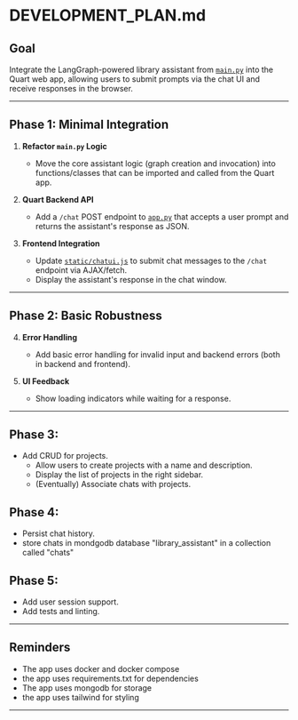 # DEVELOPMENT_PLAN.md

## Goal
Integrate the LangGraph-powered library assistant from [`main.py`](main.py) into the Quart web app, allowing users to submit prompts via the chat UI and receive responses in the browser.

---

## Phase 1: Minimal Integration

1. **Refactor `main.py` Logic**
   - Move the core assistant logic (graph creation and invocation) into functions/classes that can be imported and called from the Quart app.

2. **Quart Backend API**
   - Add a `/chat` POST endpoint to [`app.py`](app.py) that accepts a user prompt and returns the assistant's response as JSON.

3. **Frontend Integration**
   - Update [`static/chatui.js`](static/chatui.js) to submit chat messages to the `/chat` endpoint via AJAX/fetch.
   - Display the assistant's response in the chat window.

---

## Phase 2: Basic Robustness

4. **Error Handling**
   - Add basic error handling for invalid input and backend errors (both in backend and frontend).

5. **UI Feedback**
   - Show loading indicators while waiting for a response.

---

## Phase 3: 
- Add CRUD for projects.
  - Allow users to create projects with a name and description.
  - Display the list of projects in the right sidebar.
  - (Eventually) Associate chats with projects.


## Phase 4:
- Persist chat history.
- store chats in mondgodb database "library_assistant" in a collection called "chats"

## Phase 5:
- Add user session support.
- Add tests and linting.

---

## Reminders
- The app uses docker and docker compose 
- the app uses requirements.txt for dependencies
- The app uses mongodb for storage
- the app uses tailwind for styling

---
